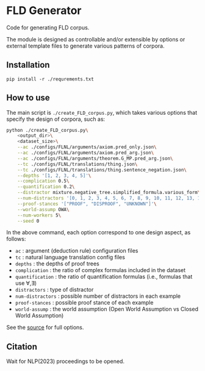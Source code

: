 # FLD Generator
Code for generating FLD corpus.  

The module is designed as controllable and/or extensible by options or external template files to generate various patterns of corpora.

## Installation
`pip install -r ./requrements.txt`

## How to use
The main script is `./create_FLD_corpus.py`, which takes various options that specify the design of corpora, such as:
```sh
python ./create_FLD_corpus.py\
    <output_dir>\
    <dataset_size>\
    --ac ./configs/FLNL/arguments/axiom.pred_only.json\
    --ac ./configs/FLNL/arguments/axiom.pred_arg.json\
    --ac ./configs/FLNL/arguments/theorem.G_MP.pred_arg.json\
    --tc ./configs/FLNL/translations/thing.json\
    --tc ./configs/FLNL/translations/thing.sentence_negation.json\
    --depths '[1, 2, 3, 4, 5]'\
    --complication 0.5\
    --quantification 0.2\
    --distractor mixture.negative_tree.simplified_formula.various_form\
    --num-distractors '[0, 1, 2, 3, 4, 5, 6, 7, 8, 9, 10, 11, 12, 13, 14, 15]'\
    --proof-stances '["PROOF", "DISPROOF", "UNKNOWN"]'\
    --world-assump OWA\
    --num-workers 5\
    --seed 0 
```
In the above command, each option correspond to one design aspect, as follows:
* `ac`              : argument (deduction rule) configuration files
* `tc`              : natural language translation config files
* `depths`          : the depths of proof trees
* `complication`    : the ratio of complex formulas included in the dataset
* `quantification`  : the ratio of quantification formulas (i.e., formulas that use ∀,∃)
* `distractors`     : type of distractor
* `num-distractors`     : possible number of distractors in each example
* `proof-stances`   : possible proof stance of each example
* `world-assump`   : the world assumption (Open World Assumption vs Closed World Assumption)

See the [source](https://github.com/hitachi-nlp/FLD-generator/blob/bd946e1ee77d394101af9145cd235752b38899da/create_FLD_corpus.py#L177) for full options.

## Citation
Wait for NLP(2023) proceedings to be opened.
